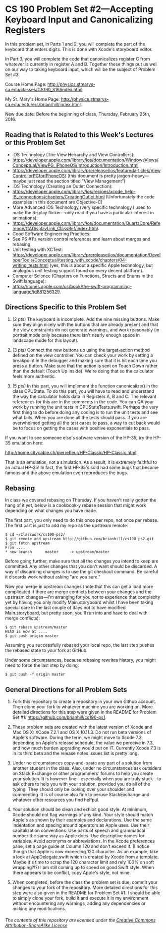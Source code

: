 # CS 190 Problem Set #2&mdash;Accepting Keyboard Input and Canonicalizing Registers

In this problem set, in Parts 1 and 2, you will complete the part of the keyboard that enters digits. This is done with Xcode's storyboard editor.

In Part 3, you will complete the code that canonicalizes register C from whatever is currently in register A and B. Together these things put us well on our way to taking keyboard input, which will be the subject of Problem Set #3.

Course Home Page: http://physics.stmarys-ca.edu/classes/CS190_S16/index.html.

My St. Mary's Home Page: http://physics.stmarys-ca.edu/lecturers/brianrhill/index.html.

New due date: Before the beginning of class, Thursday, February 25th, 2016.

## Reading that is Related to this Week's Lectures or this Problem Set

* iOS Technology (The View Heirarchy and View Controllers):
 * https://developer.apple.com/library/ios/documentation/WindowsViews/Conceptual/ViewPG_iPhoneOS/Introduction/Introduction.html
 * https://developer.apple.com/library/prerelease/ios/featuredarticles/ViewControllerPGforiPhoneOS/ (this document is pretty jargon-heavy&mdash;maybe just read the section titled "View Management")
* iOS Technology (Creating an Outlet Connection):
 * https://developer.apple.com/library/ios/recipes/xcode_help-IB_connections/chapters/CreatingOutlet.html (Unfortunately the code examples in this document are Objective-C)
* More Advanced iOS Technology (very specific technology I used to make the display flicker&mdash;only read if you have a particular interest in animations):
 * https://developer.apple.com/library/ios/documentation/QuartzCore/Reference/CADisplayLink_ClassRef/index.html.
* Good Software Engineering Practices:
 * See PS #1's version control references and learn about merges and rebasing.
 * Unit testing with XCTest: https://developer.apple.com/library/prerelease/ios/documentation/DeveloperTools/Conceptual/testing_with_xcode/chapters/04-writing_tests.html (yes, this is about a specific Apple technology, but analogous unit testing support found on every decent platform).
* Computer Science (Chapters on Functions, Structs and Enums in the Swift language):
 * https://itunes.apple.com/us/book/the-swift-programming-language/id881256329.

## Directions Specific to this Problem Set

1. (2 pts) The keyboard is incomplete. Add the nine missing buttons. Make sure they align nicely with the buttons that are already present and that the view constraints do not generate warnings, and work reasonably (in portrait mode only because there isn't nearly enough space in landscape mode for this layout).

2. (3 pts) Connect the new buttons up using the target-action method defined on the view controller. You can check your work by setting a breakpoint in the debugger and making sure that it is hit each time you press a button. Make sure that the action is sent on Touch Down rather than the default (Touch Up Inside). We're doing that so the calculator feels more authentic.

3. (5 pts) In this part, you will implement the function canonicalize() in the class CPUState. To do this part, you will have to read and understand the way the calculator holds data in Registers A, B and C. The relevant references for this are in the comments in the code. You can QA your work by running the unit tests in CPUStateTests.swift. Perhaps the very first thing to do before doing any coding is to run the unit tests and see what fails. When you are done all the tests should pass. If you are overwhelmed getting all the test cases to pass, a way to cut back would be to focus on getting the cases with positive exponentials to pass.

If you want to see someone else's sofware version of the HP-35, try the HP-35 emulation here:

http://home.citycable.ch/pierrefleur/HP-Classic/HP-Classic.html

That is an emulation, not a simulation. As a result, it is extremely faithful to an actual HP-35! In fact, the first HP-35's sold had some bugs that became famous and the above emulation even reproduces the bugs.

## Rebasing

In class we covered rebasing on Thursday. If you haven't really gotten the hang of it yet, below is a cookbook-y rebase session
that might work depending on what changes you have made.

The first part, you only need to do this once per repo, not once per rebase. The first part is just to add my repo as the upstream remote:

    $ cd ~/Classwork/cs190-ps2/
    $ git remote add upstream http://github.com/brianhill/cs190-ps2.git
    $ git fetch upstream 
    From ....
    * new branch      master     -> upstream/master

Before going further, make sure that all the changes you intend to keep are committed. Any other changes that you don't want should be discarded. A way of discarding changes is to use the git checkout command. Be careful it discards work without asking "are you sure."

Now you merge in upstream changes (note that this can get a load more complicated if there are merge conflicts between your changes and the upstream changes&mdash;I'm arranging for you _not_ to experience that complexity yet by having you only modify Main.storyboard whilst I have been taking special care in the last couple of days not to have modified Main.storyboard, but pretty soon, you'll run into and have to deal with merge conflicts):

    $ git rebase upstream/master
    HEAD is now at ....
    $ git push origin master

Assuming you successfully rebased your local repo, the last step pushes the rebased state to _your_ fork at GitHub.

Under some circumstances, because rebasing rewrites history, you might need to force the last step by doing:

    $ git push -f origin master

## General Directions for all Problem Sets

1. Fork this repository to create a repository in your own Github account. Then clone your fork to whatever machine you are working on. More detailed directions for this step were given in the README for Problem Set #1: https://github.com/brianhill/cs190-ps1.

2. These problem sets are created with the latest version of Xcode and Mac OS X: XCode 7.2.1 and OS X 10.11.3. Do not run beta versions of Apple's software. During the term, we might move to Xcode 7.3, depending on Apple's release schedule, the value we perceive in 7.3, and how much burden upgrading would put on IT. Currently Xcode 7.3 is in its third beta and the release notes issues list is pretty long.

3. Under no circumstances copy-and-paste any part of a solution from another student in the class. Also, under no circumstances ask outsiders on Stack Exchange or other programmers' forums to help you create your solution. It is however fine&mdash;especially when you are truly stuck&mdash;to ask others to help you with your solution, provided you do all of the typing. They should only be looking over your shoulder and commenting. It is of course also fine to peruse StackExchange and whatever other resources you find helfpul.

4. Your solution should be clean and exhibit good style. At minimum, Xcode should not flag warnings of any kind. Your style should match Apple's as shown by their examples and declarations. Use the same indentation and spacing around operators as Apple uses. Use their capitalization conventions. Use parts of speech and grammatical number the same way as Apple does.  Use descriptive names for variables. Avoid acronyms or abbreviations. In the Xcode preferences pane, set a page guide at Column 120 and don't exceed it. (I notice though that Apple is now exceeding 120 character. As an example, take a look at AppDelegate.swift which is created by Xcode from a template. Maybe it's time to scrap the 120 character limit and rely 100% on soft wrapping?!?) I am still coming up to speed on good Swift style. When there appears to be conflict, copy Apple's style, not mine.

5. When completed, before the class the problem set is due, commit your changes to your fork of the repository. More detailed directions for this step were also given in the README for Problem Set #1. I should be able to simply clone your fork, build it and execute it in my environment without encountering any warnings, adding any dependencies or making any modifications.

###### _The contents of this repository are licensed under the_ [Creative Commons Attribution-ShareAlike License](http://creativecommons.org/licenses/by-sa/3.0/)
